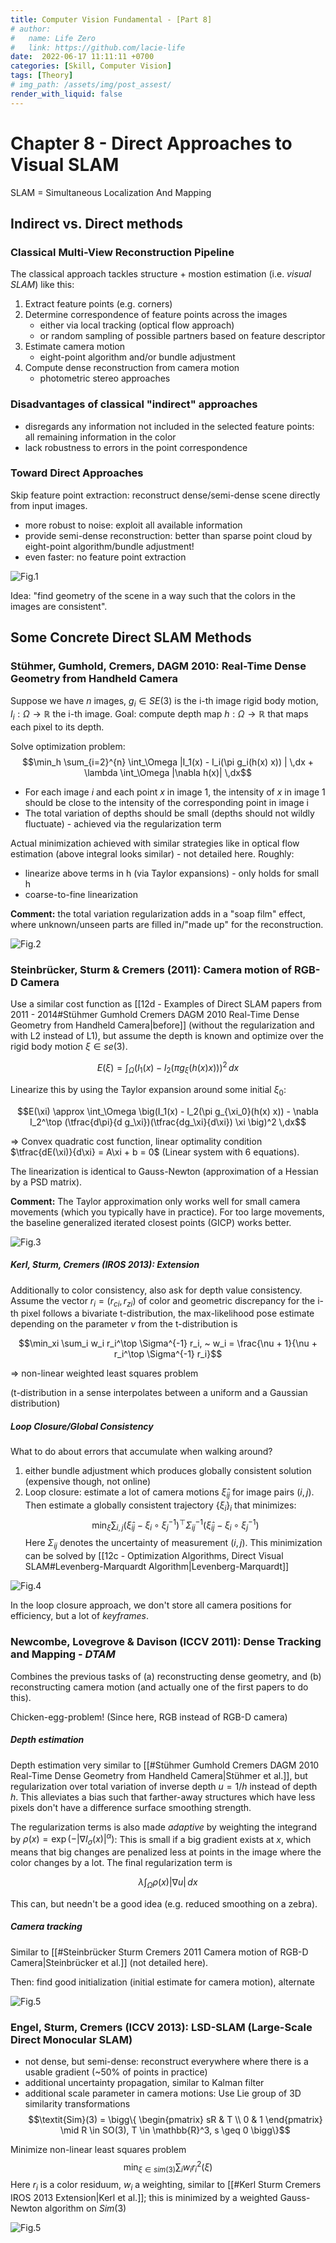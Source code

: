 ```yaml
---
title: Computer Vision Fundamental - [Part 8]
# author:
#   name: Life Zero
#   link: https://github.com/lacie-life
date:  2022-06-17 11:11:11 +0700
categories: [Skill, Computer Vision]
tags: [Theory]
# img_path: /assets/img/post_assest/
render_with_liquid: false
---
```


# Chapter 8 - Direct Approaches to Visual SLAM
SLAM = Simultaneous Localization And Mapping

## Indirect vs. Direct methods
### Classical Multi-View Reconstruction Pipeline
The classical approach tackles structure + mostion estimation (i.e. *visual SLAM*) like this:

1. Extract feature points (e.g. corners)
2. Determine correspondence of feature points across the images
	- either via local tracking (optical flow approach)
	- or random sampling of possible partners based on feature descriptor
3. Estimate camera motion
	- eight-point algorithm and/or bundle adjustment
4. Compute dense reconstruction from camera motion
	- photometric stereo approaches

### Disadvantages of classical "indirect" approaches
- disregards any information not included in the selected feature points: all remaining information in the color
- lack robustness to errors in the point correspondence

### Toward Direct Approaches
Skip feature point extraction: reconstruct dense/semi-dense scene directly from input images.

- more robust to noise: exploit all available information
- provide semi-dense reconstruction: better than sparse point cloud by eight-point algorithm/bundle adjustment!
- even faster: no feature point extraction

![Fig.1](https://github.com/lacie-life/lacie-life.github.io/blob/main/assets/img/post_assest/feature-based-vs-direct.png?raw=true)

Idea: "find geometry of the scene in a way such that the colors in the images are consistent".

## Some Concrete Direct SLAM Methods

### Stühmer, Gumhold, Cremers, DAGM 2010: Real-Time Dense Geometry from Handheld Camera
Suppose we have $n$ images, $g_i \in SE(3)$ is the i-th image rigid body motion, $I_i: \Omega \to \mathbb{R}$ the i-th image. Goal: compute depth map $h: \Omega \to \mathbb{R}$ that maps each pixel to its depth.

Solve optimization problem:
$$\min_h \sum_{i=2}^{n} \int_\Omega |I_1(x) - I_i(\pi g_i(h(x) x)) | \,dx + \lambda \int_\Omega |\nabla h(x)| \,dx$$

- For each image $i$ and each point $x$ in image 1, the intensity of $x$ in image 1 should be close to the intensity of the corresponding point in image i
- The total variation of depths should be small (depths should not wildly fluctuate) - achieved via the regularization term

Actual minimization achieved with similar strategies like in optical flow estimation (above integral looks similar) - not detailed here. Roughly:
- linearize above terms in h (via Taylor expansions) - only holds for small h
- coarse-to-fine linearization

**Comment:** the total variation regularization adds in a "soap film" effect, where unknown/unseen parts are filled in/"made up" for the reconstruction.

![Fig.2](https://github.com/lacie-life/lacie-life.github.io/blob/main/assets/img/post_assest/plant-reconstruction.png?raw=true)

### Steinbrücker, Sturm & Cremers (2011): Camera motion of RGB-D Camera
Use a similar cost function as [[12d - Examples of Direct SLAM papers from 2011 - 2014#Stühmer Gumhold Cremers DAGM 2010 Real-Time Dense Geometry from Handheld Camera|before]] (without the regularization and with L2 instead of L1), but assume the depth is known and optimize over the rigid body motion $\xi \in se(3)$.

$$E(\xi) = \int_\Omega \big(I_1(x) - I_2(\pi g_{\xi}(h(x) x))\big)^2 \,dx$$

Linearize this by using the Taylor expansion around some initial $\xi_0$:

$$E(\xi) \approx \int_\Omega \big(I_1(x) - I_2(\pi g_{\xi_0}(h(x) x)) - \nabla I_2^\top (\tfrac{d\pi}{d g_\xi})(\tfrac{dg_\xi}{d\xi}) \xi \big)^2 \,dx$$

=> Convex quadratic cost function, linear optimality condition $\tfrac{dE(\xi)}{d\xi} = A\xi + b = 0$ (Linear system with 6 equations).

The linearization is identical to Gauss-Newton (approximation of a Hessian by a PSD matrix).

**Comment:** The Taylor approximation only works well for small camera movements (which you typically have in practice). For too large movements, the baseline generalized iterated closest points (GICP) works better.

![Fig.3](https://github.com/lacie-life/lacie-life.github.io/blob/main/assets/img/post_assest/rgb-d-tracking.png?raw=true)


##### Kerl, Sturm, Cremers (IROS 2013): Extension
Additionally to color consistency, also ask for depth value consistency. Assume the vector $r_i = (r_{ci}, r_{zi})$ of color and geometric discrepancy for the i-th pixel follows a bivariate t-distribution, the max-likelihood pose estimate depending on the parameter $\nu$ from the t-distribution is

$$\min_xi \sum_i w_i r_i^\top \Sigma^{-1} r_i, ~
w_i = \frac{\nu + 1}{\nu + r_i^\top \Sigma^{-1} r_i}$$

=> non-linear weighted least squares problem

(t-distribution in a sense interpolates between a uniform and a Gaussian distribution)


##### Loop Closure/Global Consistency
What to do about errors that accumulate when walking around?
1. either bundle adjustment which produces globally consistent solution (expensive though, not online)
2. Loop closure: estimate a lot of camera motions $\hat{\xi}_{ij}$ for image pairs $(i, j)$. Then estimate a globally consistent trajectory $\{\xi_i\}_{i}$ that minimizes: $$\min_\xi \sum_{i,j} (\hat{\xi}_{ij} - \xi_i \circ \xi_j^{-1})^\top \Sigma_{ij}^{-1} (\hat{\xi}_{ij} - \xi_i \circ \xi_j^{-1})$$ Here $\Sigma_{ij}$ denotes the uncertainty of measurement $(i, j)$. This minimization can be solved by [[12c - Optimization Algorithms, Direct Visual SLAM#Levenberg-Marquardt Algorithm|Levenberg-Marquardt]]

![Fig.4](https://github.com/lacie-life/lacie-life.github.io/blob/main/assets/img/post_assest/loop-closure.png?raw=true)

In the loop closure approach, we don't store all camera positions for efficiency, but a lot of *keyframes*.


### Newcombe, Lovegrove & Davison (ICCV 2011): Dense Tracking and Mapping - *DTAM*
Combines the previous tasks of (a) reconstructing dense geometry, and (b) reconstructing camera motion (and actually one of the first papers to do this).

Chicken-egg-problem! (Since here, RGB instead of RGB-D camera)

##### Depth estimation
Depth estimation very similar to [[#Stühmer Gumhold Cremers DAGM 2010 Real-Time Dense Geometry from Handheld Camera|Stühmer et al.]], but regularization over total variation of inverse depth $u=1/h$ instead of depth $h$. This alleviates a bias such that farther-away structures which have less pixels don't have a difference surface smoothing strength.

The regularization terms is also made *adaptive* by weighting the integrand by $\rho(x) = \exp(-|\nabla I_\sigma(x)|^\alpha)$: This is small if a big gradient exists at $x$, which means that big changes are penalized less at points in the image where the color changes by a lot. The final regularization term is 

$$\lambda \int_\Omega \rho(x) |\nabla u| \,dx$$

This can, but needn't be a good idea (e.g. reduced smoothing on a zebra).

##### Camera tracking
Similar to [[#Steinbrücker Sturm Cremers 2011 Camera motion of RGB-D Camera|Steinbrücker et al.]] (not detailed here).

Then: find good initialization (initial estimate for camera motion), alternate

![Fig.5](https://github.com/lacie-life/lacie-life.github.io/blob/main/assets/img/post_assest/DTAM-car.png?raw=true)


### Engel, Sturm, Cremers (ICCV 2013): LSD-SLAM (Large-Scale Direct Monocular SLAM)
- not dense, but semi-dense: reconstruct everywhere where there is a usable gradient (~50% of points in practice)
- additional uncertainty propagation, similar to Kalman filter
- additional scale parameter in camera motions: Use Lie group of 3D similarity transformations $$\textit{Sim}(3) = \bigg\{ \begin{pmatrix} sR & T \\ 0 & 1 \end{pmatrix} \mid R \in SO(3), T \in \mathbb{R}^3, s \geq 0 \bigg\}$$

Minimize non-linear least squares problem
$$\min_{\xi \in \textit{sim}(3)} \sum_i w_i r_i^2(\xi)$$
Here $r_i$ is a color residuum, $w_i$ a weighting, similar to [[#Kerl Sturm Cremers IROS 2013 Extension|Kerl et al.]]; this is minimized by a weighted Gauss-Newton algorithm on $\textit{Sim}(3)$

![Fig.5](https://github.com/lacie-life/lacie-life.github.io/blob/main/assets/img/post_assest/LSD-SLAM.png?raw=true)
